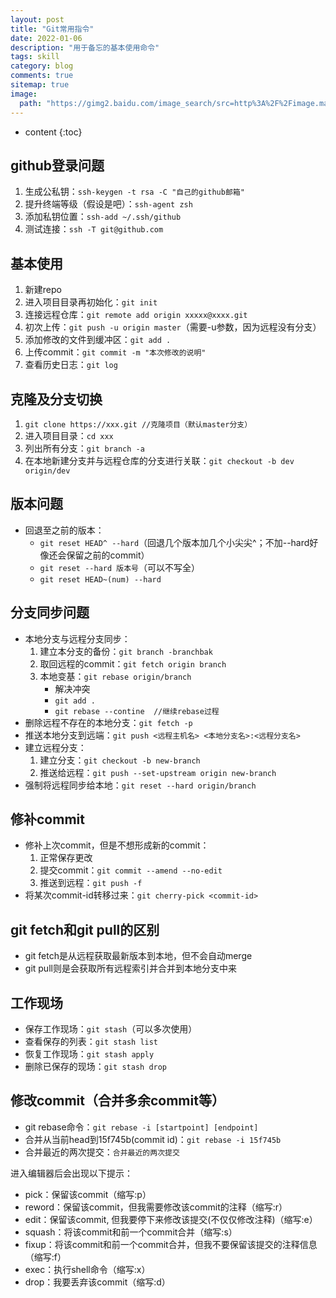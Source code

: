 ```yaml
---
layout: post
title: "Git常用指令"
date: 2022-01-06
description: "用于备忘的基本使用命令"
tags: skill
category: blog
comments: true
sitemap: true
image:
  path: "https://gimg2.baidu.com/image_search/src=http%3A%2F%2Fimage.mamicode.com%2Finfo%2F202005%2F20200524133522897720.png&refer=http%3A%2F%2Fimage.mamicode.com&app=2002&size=f9999,10000&q=a80&n=0&g=0n&fmt=jpeg?sec=1644063578&t=298d4ec632eb53b1e22a8b7c5e2cee6f"
---
```

* content
{:toc}

## github登录问题

1. 生成公私钥：`ssh-keygen -t rsa -C "自己的github邮箱"`
2. 提升终端等级（假设是吧）：`ssh-agent zsh`
3. 添加私钥位置：`ssh-add ~/.ssh/github`
4. 测试连接：`ssh -T git@github.com`

## 基本使用

1. 新建repo
2. 进入项目目录再初始化：`git init`
3. 连接远程仓库：`git remote add origin xxxxx@xxxx.git`
4. 初次上传：`git push -u origin master`（需要-u参数，因为远程没有分支）
5. 添加修改的文件到缓冲区：`git add .`
6. 上传commit：`git commit -m "本次修改的说明"`
7. 查看历史日志：`git log`

## 克隆及分支切换

1. `git clone https://xxx.git //克隆项目（默认master分支）`
2. 进入项目目录：`cd xxx`
3. 列出所有分支：`git branch -a`
4. 在本地新建分支并与远程仓库的分支进行关联：`git checkout -b dev origin/dev`

## 版本问题

* 回退至之前的版本：
  * `git reset HEAD^ --hard`（回退几个版本加几个小尖尖^；不加--hard好像还会保留之前的commit）
  * `git reset --hard 版本号`（可以不写全）
  * `git reset HEAD~(num) --hard`

## 分支同步问题

* 本地分支与远程分支同步：
  1. 建立本分支的备份：`git branch -branchbak`
  2. 取回远程的commit：`git fetch origin branch`
  3. 本地变基：`git rebase origin/branch`
      * 解决冲突
      * `git add .`
      * `git rebase --contine  //继续rebase过程`
* 删除远程不存在的本地分支：`git fetch -p`
* 推送本地分支到远端：`git push <远程主机名> <本地分支名>:<远程分支名>`
* 建立远程分支：
  1. 建立分支：`git checkout -b new-branch`
  2. 推送给远程：`git push --set-upstream origin new-branch`
* 强制将远程同步给本地：`git reset --hard origin/branch`

## 修补commit

* 修补上次commit，但是不想形成新的commit：
  1. 正常保存更改
  2. 提交commit：`git commit --amend --no-edit`
  3. 推送到远程：`git push -f`
* 将某次commit-id转移过来：`git cherry-pick <commit-id>`

## git fetch和git pull的区别

* git fetch是从远程获取最新版本到本地，但不会自动merge
* git pull则是会获取所有远程索引并合并到本地分支中来

## 工作现场

* 保存工作现场：`git stash`（可以多次使用）
* 查看保存的列表：`git stash list`
* 恢复工作现场：`git stash apply`
* 删除已保存的现场：`git stash drop`

## 修改commit（合并多余commit等）

* git rebase命令：`git rebase -i [startpoint] [endpoint]`
* 合并从当前head到15f745b(commit id)：`git rebase -i 15f745b`
* 合并最近的两次提交：`合并最近的两次提交`  
  
进入编辑器后会出现以下提示：

* pick：保留该commit（缩写:p）
* reword：保留该commit，但我需要修改该commit的注释（缩写:r）
* edit：保留该commit, 但我要停下来修改该提交(不仅仅修改注释)（缩写:e）
* squash：将该commit和前一个commit合并（缩写:s）
* fixup：将该commit和前一个commit合并，但我不要保留该提交的注释信息（缩写:f）
* exec：执行shell命令（缩写:x）
* drop：我要丢弃该commit（缩写:d）
